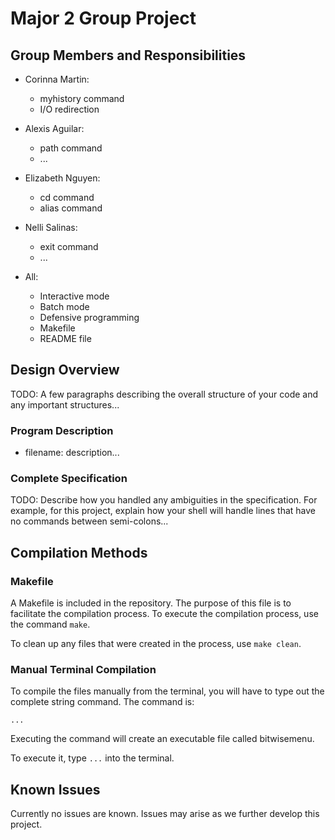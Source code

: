 # Major 2 Group Project

## Group Members and Responsibilities

- Corinna Martin: 
    - myhistory command
    - I/O redirection

- Alexis Aguilar: 
    - path command
    - ...

- Elizabeth Nguyen: 
    - cd command
    - alias command

- Nelli Salinas: 
    - exit command
    - ...

- All: 
    - Interactive mode
    - Batch mode
    - Defensive programming
    - Makefile
    - README file

## Design Overview

TODO: A few paragraphs describing the overall structure of your code and any important structures...

### Program Description

- filename: description...

### Complete Specification

TODO: Describe how you handled any ambiguities in the specification. For example, for this project, explain how your shell will handle lines that have no commands between semi-colons...

## Compilation Methods

### Makefile

A Makefile is included in the repository. The purpose of this file is to facilitate the compilation process. To execute the compilation process, use the command `make`.

To clean up any files that were created in the process, use `make clean`.

### Manual Terminal Compilation

To compile the files manually from the terminal, you will have to type out the complete string command. The command is:

`...`

Executing the command will create an executable file called bitwisemenu.

To execute it, type `...` into the terminal.

## Known Issues

Currently no issues are known. Issues may arise as we further develop this project.
